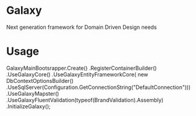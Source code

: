 # Galaxy
Next generation framework for Domain Driven Design needs

# Usage 

 GalaxyMainBootsrapper.Create()
                 .RegisterContainerBuilder()
                     .UseGalaxyCore()
                     .UseGalaxyEntityFrameworkCore(
                                new DbContextOptionsBuilder<YourDbContext>()
                                     .UseSqlServer(Configuration.GetConnectionString("DefaultConnection")))
                     .UseGalaxyMapster()
                     .UseGalaxyFluentValidation(typeof(BrandValidation).Assembly)
                     .InitializeGalaxy();
